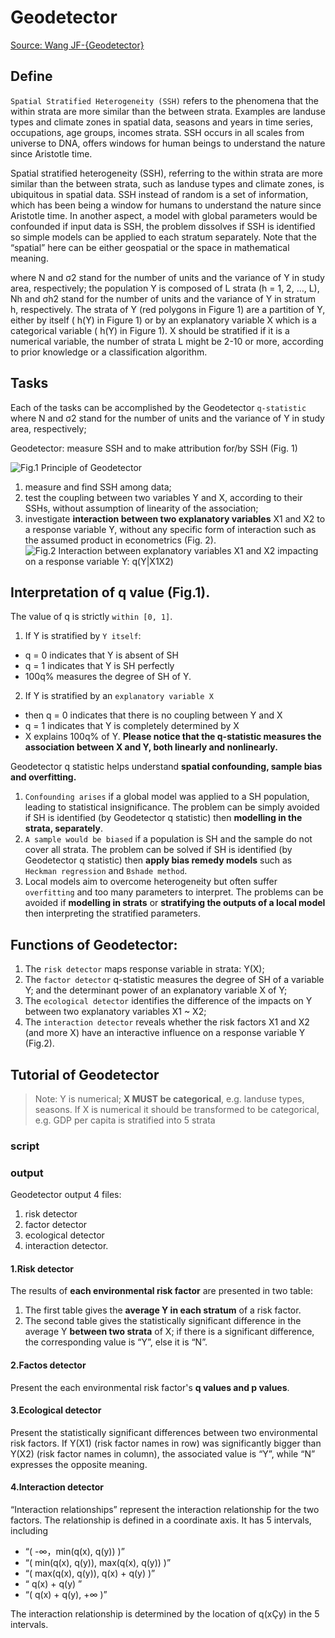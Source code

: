 # Geodetector
[Source: Wang JF-{Geodetector}](http://www.geodetector.cn/)
## Define
`Spatial Stratified Heterogeneity (SSH)` refers to the phenomena that the within strata are more similar than the between strata. Examples are landuse types and climate zones in spatial data, seasons and years in time series, occupations, age groups, incomes strata. SSH occurs in all scales from universe to DNA, offers windows for human beings to understand the nature since Aristotle time.

Spatial stratified heterogeneity (SSH), referring to the within strata are more similar than the between strata, such as landuse types and climate zones, is ubiquitous in spatial data. SSH instead of random is a set of information, which has been being a window for humans to understand the nature since Aristotle time. In another aspect, a model with global parameters would be confounded if input data is SSH, the problem dissolves if SSH is identified so simple models can be applied to each stratum separately. Note that the “spatial” here can be either geospatial or the space in mathematical meaning.


where N and σ2 stand for the number of units and the variance of Y in study area, respectively; the population Y is composed of L strata (h = 1, 2, …, L), Nh and σh2 stand for the number of units and the variance of Y in stratum h, respectively. The strata of Y (red polygons in Figure 1) are a partition of Y, either by itself ( h(Y) in Figure 1) or by an explanatory variable X which is a categorical variable ( h(Y) in Figure 1). X should be stratified if it is a numerical variable, the number of strata L might be 2-10 or more, according to prior knowledge or a classification algorithm.

## Tasks
Each of the tasks can be accomplished by the Geodetector `q-statistic`
where N and σ2 stand for the number of units and the variance of Y in study area, respectively; 

Geodetector: measure SSH and to make attribution for/by SSH (Fig. 1)

![Fig.1 Principle of Geodetector](http://www.geodetector.cn/index.files/image018.jpg)

1. measure and find SSH among data;
2. test the coupling between two variables Y and X, according to their SSHs, without assumption of linearity of the association;
3. investigate **interaction between two explanatory variables** X1 and X2 to a response variable Y, without any specific form of interaction such as the assumed product in econometrics (Fig. 2).  
![Fig.2 Interaction between explanatory variables X1 and X2 impacting on a response variable Y: q(Y|X1X2)](http://www.geodetector.cn/index.files/image043.jpg)


## Interpretation of q value (Fig.1).

The value of q is strictly `within [0, 1]`.

1. If Y is stratified by `Y itself`:
  - q = 0 indicates that Y is absent of SH
  - q = 1 indicates that Y is SH perfectly
  - 100q% measures the degree of SH of Y.
2. If Y is stratified by an `explanatory variable X`
  - then q = 0 indicates that there is no coupling between Y and X
  - q = 1 indicates that Y is completely determined by X
  - X explains 100q% of Y.
  **Please notice that the q-statistic measures the association between X and Y, both linearly and nonlinearly.**

Geodetector q statistic helps understand **spatial confounding, sample bias and overfitting.**

1. `Confounding arises` if a global model was applied to a SH population, leading to statistical insignificance. The problem can be simply avoided if SH is identified (by Geodetector q statistic) then **modelling in the strata, separately**.
2. `A sample would be biased` if a population is SH and the sample do not cover all strata. The problem can be solved if SH is identified (by Geodetector q statistic) then **apply bias remedy models** such as `Heckman regression` and `Bshade method`.
3. Local models aim to overcome heterogeneity but often suffer `overfitting` and too many parameters to interpret. The problems can be avoided if **modelling in strats** or **stratifying the outputs of a local model** then interpreting the stratified parameters.

## Functions of Geodetector:

1. The `risk detector` maps response variable in strata: Y(X);
2. The `factor detector` q-statistic measures the degree of SH of a variable Y; and the determinant power of an explanatory variable X of Y;
3. The `ecological detector` identifies the difference of the impacts on Y between two explanatory variables X1 ~ X2;
4. The `interaction detector` reveals whether the risk factors X1 and X2 (and more X) have an interactive influence on a response variable Y (Fig.2).

## Tutorial of Geodetector
> Note: Y is numerical; **X MUST be categorical**, e.g. landuse types, seasons. If X is numerical it should be transformed to be categorical, e.g. GDP per capita is stratified into 5 strata

### script


### output
Geodetector output 4 files:
1. risk detector
2. factor detector
3. ecological detector
4. interaction detector.

#### 1.Risk detector 
The results of **each environmental risk factor** are presented in two table: 
1. The first table gives the **average Y in each stratum** of a risk factor. 
2. The second table gives the statistically significant difference in the average Y **between two strata** of X; if there is a significant difference, the corresponding value is “Y”, else it is “N”.

#### 2.Factos detector
Present the each environmental risk factor's **q values and p values**.

#### 3.Ecological detector
Present the statistically significant differences between two environmental risk factors. If Y(X1) (risk factor names in row) was significantly bigger than Y(X2) (risk factor names in column), the associated value is “Y”, while “N” expresses the opposite meaning.

#### 4.Interaction detector
“Interaction relationships” represent the interaction relationship for the two factors. The relationship is defined in a coordinate axis. It has 5 intervals, including
- “( -∞，min(q(x), q(y)) )”
- “( min(q(x), q(y)), max(q(x), q(y)) )”
- “( max(q(x), q(y)), q(x) + q(y) )”
- “ q(x) + q(y) ”
- “( q(x) + q(y), +∞ )”

The interaction relationship is determined by the location of q(xÇy) in the 5 intervals.
